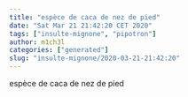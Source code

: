 ```yaml
---
title: "espèce de caca de nez de pied"
date: "Sat Mar 21 21:42:20 CET 2020"
tags: ["insulte-mignone", "pipotron"]
author: m1ch3l
categories: ["generated"]
slug: "insulte-mignone/2020-03-21-21:42:20"
---
```


espèce de caca de nez de pied
